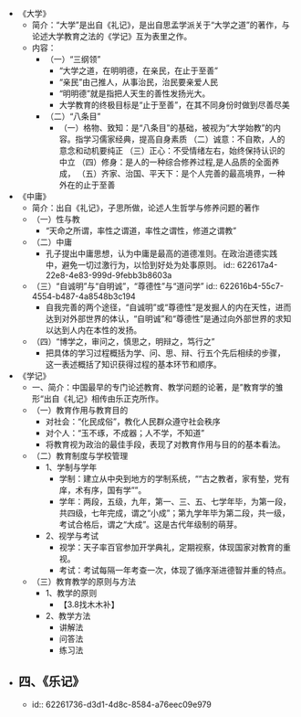 - 《大学》
	- 简介：“大学”是出自《礼记》，是出自思孟学派关于“大学之道”的著作，与论述大学教育之法的《学记》互为表里之作。
	- 内容：
		- （一）“三纲领”
			- “大学之道，在明明德，在亲民，在止于至善”
			- “亲民”由己推人，从事治民，治民要亲爱人民
			- “明明德”就是指把人天生的善性发扬光大。
			- 大学教育的终极目标是“止于至善”，在其不同身份时做到尽善尽美
		- （二）“八条目”
			- （一）格物、致知：是“八条目”的基础，被视为“大学始教”的内容。指学习儒家经典，提高自身素质
			  （二）诚意：不自欺，人的意念和动机要纯正
			  （三）正心：不受情绪左右，始终保持认识的中立
			  （四）修身：是人的一种综合修养过程,是人品质的全面养成，
			  （五）齐家、治国、平天下：是个人完善的最高境界，一种外在的止于至善
- 《中庸》
	- 简介：出自《礼记》，子思所做，论述人生哲学与修养问题的著作
	- （一）性与教
		- “天命之所谓，率性之谓道，率性之谓性，修道之谓教”
	- （二）中庸
		- 孔子提出中庸思想，认为中庸是最高的道德准则。在政治道德实践中，避免一切过激行为，以恰到好处为处事原则。
		  id:: 622617a4-22e8-4e83-999d-9febb3b8603a
	- （三）“自诚明”与“自明诚”，“尊德性”与“道问学”
	  id:: 622616b4-55c7-4554-b487-4a8548b3c194
		- 自我完善的两个途径，“自诚明”或“尊德性”是发掘人的内在天性，进而达到对外部世界的体认，“自明诚”和“尊德性”是通过向外部世界的求知以达到人内在本性的发扬。
	- （四）“博学之，审问之，慎思之，明辩之，笃行之”
		- 把具体的学习过程概括为学、问、思、辩、行五个先后相续的步骤，这一表述概括了知识获得过程的基本环节和顺序。
- 《学记》
	- 一、简介：中国最早的专门论述教育、教学问题的论著，是”教育学的雏形“出自《礼记》相传由乐正克所作。
	- （一）教育作用与教育目的
		- 对社会：“化民成俗”，教化人民群众遵守社会秩序
		- 对个人：“玉不琢，不成器；人不学，不知道”
		- 将教育视为政治的最佳手段，表现了对教育作用与目的的基本看法。
	- （二）教育制度与学校管理
		- 1、学制与学年
			- 学制：建立从中央到地方的学制系统，““古之教者，家有墊，党有庠，术有序，国有学””。
			- 学年：两段，五级，九年，第一、三、五、七学年毕，为第一段，共四级，七年完成，谓之“小成”；第九学年毕为第二段，共一级，考试合格后，谓之“大成”。这是古代年级制的萌芽。
		- 2、视学与考试
			- 视学：天子率百官参加开学典礼，定期视察，体现国家对教育的重视。
			- 考试：考试每隔一年考查一次，体现了循序渐进德智并重的特点。
	- （三）教育教学的原则与方法
		- 1、教学的原则
			- 【3.8找木木补】
		- 2、教学方法
			- 讲解法
			- 问答法
			- 练习法
- 四、《乐记》
	-
	- id:: 62261736-d3d1-4d8c-8584-a76eec09e979